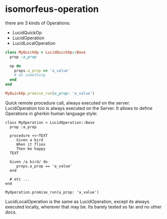 # isomorfeus-operation

there are 3 kinds of Operations:
- LucidQuickOp
- LucidOperation
- LucidLocalOperation

```ruby
class MyQuickOp < LucidQuickOp::Base
  prop :a_prop

  op do
    props.a_prop == 'a_value'
    # do something
  end
end

MyQuickOp.promise_run(a_prop: 'a_value')
```

Quick remote procedure call, always executed on the server.
LucidOperation too is always executed on the Server. It allows to define Operations in gherkin human language style:
```
class MyOperation < LucidOperation::Base
  prop :a_prop

  procedure <<~TEXT
     Given a bird
     When it flies
     Then be happy
  TEXT

  Given /a bird/ do
     props.a_prop == 'a_value'
  end

  # etc ...
end

MyOperation.promise_run(a_prop: 'a_value')
```

LucidLocalOperation is the same as LucidOperation, except its always executed locally, wherever that may be.
Its barely tested so far and no other docs.
